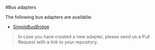 #Bus adapters

The following bus adapters are available:

* [SimpleBusBridge](https://github.com/BenGorUser/SimpleBusBridge)

> In case you have created a new adapter, please send us a Pull Request with a link to your repository.

